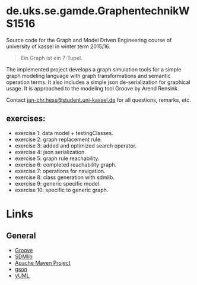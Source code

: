 # de.uks.se.gamde.GraphentechnikWS1516

Source code for the Graph and Model Driven Engineering course of university of kassel in winter term 2015/16.

> Ein Graph ist ein 7-Tupel.

The implemented project develops a graph simulation tools for a simple graph modeling language with graph transformations and semantic operation terms. It also includes a simple json de-serialization for graphical usage. It is approached to the modeling tool Groove by Arend Rensink.

Contact [jan-chr.hess@student.uni-kassel.de](mailto:jan-chr.hess@student.uni-kassel.de) for all questions, remarks, etc.

## exercises:
- exercise 1: data model + testingClasses.
- exercise 2: graph replacement rule.
- exercise 3: added and optimized search operator.
- exercise 4: json serialization.
- exercise 5: graph rule reachability.
- exercise 6: completed reachability graph.
- exercise 7: operations for navigation.
- exercise 8: class generation with sdmlib.
- exercise 9: generic specific model.
- exercise 10: specific to generic graph.

# Links

## General

- [Groove](http://groove.cs.utwente.nl/about/)
- [SDMlib](https://github.com/fujaba/SDMLib)
- [Apache Maven Project](https://maven.apache.org/)
- [gson](https://github.com/google/gson)
- [yUML](http://yuml.me/)




